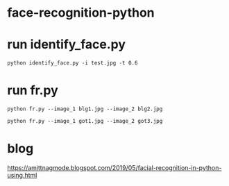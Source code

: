# face-recognition-python

# run identify_face.py 
`python identify_face.py -i test.jpg -t 0.6`


# run fr.py
`python fr.py --image_1 blg1.jpg --image_2 blg2.jpg`

`python fr.py --image_1 got1.jpg --image_2 got3.jpg`


# blog
https://amittnagmode.blogspot.com/2019/05/facial-recognition-in-python-using.html
